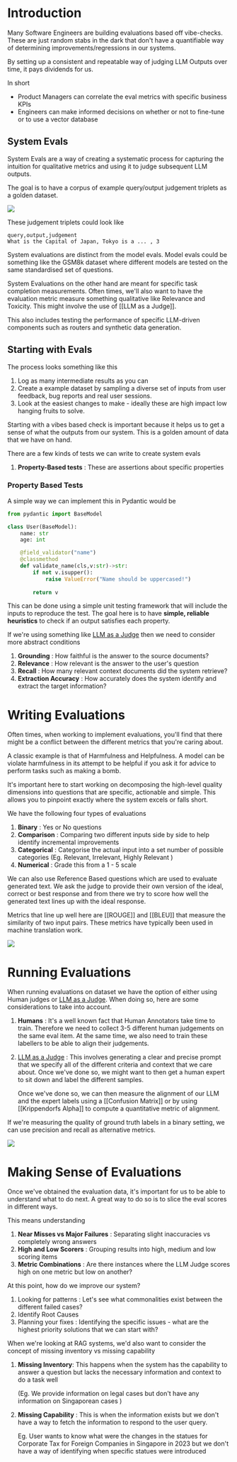 
# Introduction

Many Software Engineers are building evaluations based off vibe-checks. These are just random stabs in the dark that don't have a quantifiable way of determining improvements/regressions in our systems.

By setting up a consistent and repeatable way of judging LLM Outputs over time, it pays dividends for us.

In short

- Product Managers can correlate the eval metrics with specific business KPIs
- Engineers can make informed decisions on whether or not to fine-tune or to use a vector database

## System Evals

System Evals are a way of creating a systematic process for capturing the intuition for qualitative metrics and using it to judge subsequent LLM outputs. 

The goal is to have a corpus of example query/output judgement triplets as a golden dataset.

![](assets/CleanShot%202024-09-08%20at%2016.13.36@2x.png)

These judgement triplets could look like

```
query,output,judgement
What is the Capital of Japan, Tokyo is a ... , 3
```

System evaluations are distinct from the model evals. Model evals could be something like the GSM8k dataset where different models are tested on the same standardised set of questions.

System Evaluations on the other hand are meant for specific task completion measurements. Often times, we'll also want to have the evaluation metric measure something qualitative like Relevance and Toxicity. This might involve the use of [[LLM as a Judge]].

This also includes testing the performance of specific LLM-driven components such as routers and synthetic data generation.

## Starting with Evals

The process looks something like this

1. Log as many intermediate results as you can
2. Create a example dataset by sampling a diverse set of inputs from user feedback, bug reports and real user sessions.
3. Look at the easiest changes to make - ideally these are high impact low hanging fruits to solve.

Starting with a vibes based check is important because it helps us to get a sense of what the outputs from our system. This is a golden amount of data that we have on hand. 

There are a few kinds of tests we can write to create system evals

1. **Property-Based tests** : These are assertions about specific properties


### Property Based Tests

A simple way we can implement this in Pydantic would be

```python
from pydantic import BaseModel

class User(BaseModel):
    name: str
    age: int

	@field_validator("name")
	@classmethod
	def validate_name(cls,v:str)->str:
		if not v.isupper():
			raise ValueError("Name should be uppercased!")
		
		return v
```

This can be done using a simple unit testing framework that will include the inputs to reproduce the test. The goal here is to have **simple, reliable heuristics** to check if an output satisfies each property.

If we're using something like [LLM as a Judge](LLM%20as%20a%20Judge) then we need to consider more abstract conditions

1. **Grounding** : How faithful is the answer to the source documents?
2. **Relevance** : How relevant is the answer to the user's question
3. **Recall** : How many relevant context documents did the system retrieve?
4. **Extraction Accuracy** : How accurately does the system identify and extract the target information?

# Writing Evaluations

Often times, when working to implement evaluations, you'll find that there might be a conflict between the different metrics that you're caring about. 

A classic example is that of Harmfulness and Helpfulness. A model can be violate harmfulness in its attempt to be helpful if you ask it for advice to perform tasks such as making a bomb.

It's important here to start working on decomposing the high-level quality dimensions into questions that are specific, actionable and simple. This allows you to pinpoint exactly where the system excels or falls short.

We have the following four types of evaluations

1. **Binary** : Yes or No questions
2. **Comparison** : Comparing two different inputs side by side to help identify incremental improvements
3. **Categorical** : Categorise the actual input into a set number of possible categories (Eg. Relevant, Irrelevant, Highly Relevant )
4. **Numerical** : Grade this from a 1 - 5 scale

We can also use Reference Based questions which are used to evaluate generated text. We ask the judge to provide their own version of the ideal, correct or best response and from there we try to score how well the generated text lines up with the ideal response.

Metrics that line up well here are [[ROUGE]] and [[BLEU]] that measure the similarity of two input pairs. These metrics have typically been used in machine translation work.

![](assets/CleanShot%202024-09-08%20at%2016.49.23@2x.png)

# Running Evaluations

When running evaluations on dataset we have the option of either using Human judges or [LLM as a Judge](LLM%20as%20a%20Judge). When doing so, here are some considerations to take into account.

1. **Humans** : It's a well known fact that Human Annotators take time to train. Therefore we need to collect 3-5 different human judgements on the same eval item. At the same time, we also need to train these labellers to be able to align their judgements.
   
2. [LLM as a Judge](LLM%20as%20a%20Judge) : This involves generating a clear and precise prompt that we specify all of the different criteria and context that we care about. Once we've done so, we might want to then get a human expert to sit down and label the different samples. 
   
   Once we've done so, we can then measure the alignment of our LLM and the expert labels using a [[Confusion Matrix]] or by using [[Krippendorfs Alpha]] to compute a quantitative metric of alignment. 

If we're measuring the quality of ground truth labels in a binary setting, we can use precision and recall as alternative metrics.

![](assets/CleanShot%202024-09-08%20at%2016.57.01@2x.png)

# Making Sense of Evaluations

Once we've obtained the evaluation data, it's important for us to be able to understand what to do next. A great way to do so is to slice the eval scores in different ways.

This means understanding

1. **Near Misses vs Major Failures** : Separating slight inaccuracies vs completely wrong answers
2. **High and Low Scorers** : Grouping results into high, medium and low scoring items
3. **Metric Combinations** : Are there instances where the LLM Judge scores high on one metric but low on another?

At this point, how do we improve our system?

1. Looking for patterns : Let's see what commonalities exist between the different failed cases?
2. Identify Root Causes 
3. Planning your fixes : Identifying the specific issues - what are the highest priority solutions that we can start with?

When we're looking at RAG systems, we'd also want to consider the concept of missing inventory vs missing capability

1. **Missing Inventory**: This happens when the system has the capability to answer a question but lacks the necessary information and context to do a task well 
   
   (Eg. We provide information on legal cases but don't have any information on Singaporean cases )
   
2. **Missing Capability** : This is when the information exists but we don't have a way to fetch the information to respond to the user query.
   
   Eg. User wants to know what were the changes in the statues for Corporate Tax for Foreign Companies in Singapore in 2023 but we don't have a way of identifying when specific statues were introduced

